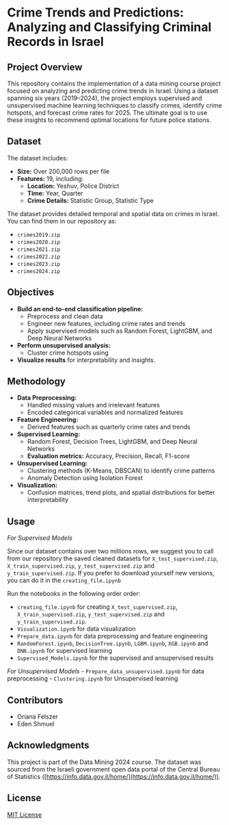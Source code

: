 # **Crime Trends and Predictions: Analyzing and Classifying Criminal Records in Israel**

## **Project Overview**
This repository contains the implementation of a data mining course project focused on analyzing and predicting crime trends in Israel. Using a dataset spanning six years (2019–2024), the project employs supervised and unsupervised machine learning techniques to classify crimes, identify crime hotspots, and forecast crime rates for 2025. The ultimate goal is to use these insights to recommend optimal locations for future police stations.

## **Dataset**
The dataset includes:
- **Size:** Over 200,000 rows per file
- **Features:** 19, including:
  - **Location:** Yeshuv, Police District
  - **Time:** Year, Quarter
  - **Crime Details:** Statistic Group, Statistic Type

The dataset provides detailed temporal and spatial data on crimes in Israel. You can find them in our repository as:
- `crimes2019.zip`
- `crimes2020.zip`
- `crimes2021.zip`
- `crimes2022.zip`
- `crimes2023.zip`
- `crimes2024.zip`

## **Objectives**
- **Build an end-to-end classification pipeline:**
  - Preprocess and clean data
  - Engineer new features, including crime rates and trends
  - Apply supervised models such as Random Forest, LightGBM, and Deep Neural Networks
- **Perform unsupervised analysis:**
  - Cluster crime hotspots using 
- **Visualize results** for interpretability and insights.

## **Methodology**
- **Data Preprocessing:**
  - Handled missing values and irrelevant features
  - Encoded categorical variables and normalized features
- **Feature Engineering:**
  - Derived features such as quarterly crime rates and trends
- **Supervised Learning:**
  - Random Forest, Decision Trees, LightGBM, and Deep Neural Networks
  - **Evaluation metrics:** Accuracy, Precision, Recall, F1-score
- **Unsupervised Learning:**
  - Clustering methods (K-Means, DBSCAN) to identify crime patterns
  - Anomaly Detection using Isolation Forest
- **Visualization:**
  - Confusion matrices, trend plots, and spatial distributions for better interpretability

## **Usage**

*For Supervised Models*

Since our dataset contains over two millions rows, we suggest you to call from our repository the saved cleaned datasets for `X_test_supervised.zip`, `X_train_supervised.zip`, `y_test_supervised.zip` and `y_train_supervised.zip`.
If you prefer to download yourself new versions, you can do it in the `creating_file.ipynb`

  Run the notebooks in the following order order:
   - `creating_file.ipynb` for creating `X_test_supervised.zip`, `X_train_supervised.zip`, `y_test_supervised.zip` and `y_train_supervised.zip`.
   - `Visualization.ipynb` for data visualization
   - `Prepare_data.ipynb` for data preprocessing and feature engineering
   - `RandomForest.ipynb`, `DecisionTree.ipynb`, `LGBM.ipynb`, `XGB.ipynb` and `DNN.ipynb` for supervised learning
   - `Supervised_Models.ipynb` for the supervised and ansupervised results


*For Unsupervised Models* 
    - `Prepare_data_unsupervised.ipynb` for data preprocessing
    - `Clustering.ipynb` for Unsupervised learning

   


## **Contributors**
- Oriana Felszer
- Eden Shmuel

## **Acknowledgments**
This project is part of the Data Mining 2024 course. The dataset was sourced from the Israeli government open data portal of the Central Bureau of Statistics ([https://info.data.gov.il/home/](https://info.data.gov.il/home/)).

## **License**
[MIT License](LICENSE)

